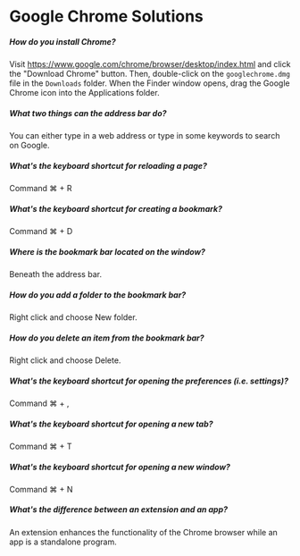 # Google Chrome Solutions

##### How do you install Chrome?

Visit https://www.google.com/chrome/browser/desktop/index.html and click the "Download Chrome" button. Then, double-click on the `googlechrome.dmg` file in the `Downloads` folder. When the Finder window opens, drag the Google Chrome icon into the Applications folder.

##### What two things can the address bar do?

You can either type in a web address or type in some keywords to search on Google.

##### What's the keyboard shortcut for reloading a page?

Command ⌘ + R

##### What's the keyboard shortcut for creating a bookmark?

Command ⌘ + D

##### Where is the bookmark bar located on the window?

Beneath the address bar.

##### How do you add a folder to the bookmark bar?

Right click and choose New folder.

##### How do you delete an item from the bookmark bar?

Right click and choose Delete.

##### What's the keyboard shortcut for opening the preferences (i.e. settings)?

Command ⌘ + ,

##### What's the keyboard shortcut for opening a new tab?

Command ⌘ + T

##### What's the keyboard shortcut for opening a new window?

Command ⌘ + N

##### What's the difference between an extension and an app?

An extension enhances the functionality of the Chrome browser while an app is a standalone program.

